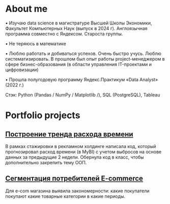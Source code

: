 # About me
•	Изучаю data science в магистратуре Высшей Школы Экономики, Факультет Компьютерных Наук (выпуск в 2024 г). Англоязычная программа совместно с Яндексом. Староста группы.

•	Не теряюсь в математике

•	Люблю работать и добиваться успехов. Очень быстро учусь. Люблю систематизировать. В прошлом был опыт работы project-менеджером в сфере бизнес-образования (в области управления IT-проектами и цифровизации)

•	Прошла полугодовую программу Яндекс.Практикум «Data Analyst» (2022 г.)

Стэк: Python (Pandas / NumPy / Matplotlib /), SQL (PostgreSQL), Tableau

# Portfolio projects
## [Построение тренда расхода времени](https://github.com/Ekaterina-Ivanch/Portfolio/blob/main/Alarm%20class.py)

В рамках стажировки в рекламном холдинге написала код, который прогнозировал расход времени (в MyBI) с учетом выбросов на основе данных за предыдущие 2 недели. Обернула код в класс, чтобы дополнительно закрепить тему ООП. 

## [Сегментация потребителей E-commerce](https://github.com/Ekaterina-Ivanch/Portfolio/blob/main/E-com%20pubic.ipynb)

Для e-com магазина выявила закономерности: какие покупатели покупают какие товарные категории в какие периоды.
